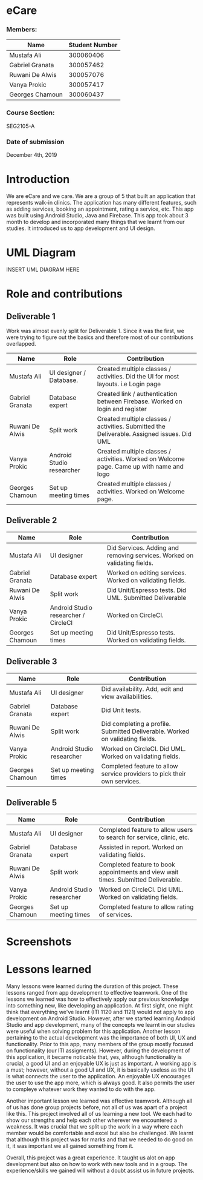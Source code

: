 
# eCare
### Members:
| Name | Student Number |
| --- | --- |
| Mustafa Ali | 300060406 |
| Gabriel Granata | 300057462 |
| Ruwani De Alwis | 300057076 |
| Vanya Prokic | 300057417 |
| Georges Chamoun | 300060437 |


### Course Section:
SEG2105-A

### Date of submission
December 4th, 2019

# Introduction
We are eCare and we care. We are a group of 5 that built an application that represents walk-in clinics. The application has many different features, such as adding services, booking an appointment, rating a service, etc. This app was built using Android Studio, Java and Firebase. This app took about 3 month to develop and incorporated many things that we learnt from our studies. It introduced us to app development and UI design.

# UML Diagram
INSERT UML DIAGRAM HERE

# Role and contributions

## Deliverable 1

Work was almost evenly split for Deliverable 1. Since it was the first, we were trying to figure out the basics and therefore most of our contributions overlapped.

| Name | Role | Contribution |
| --- | --- | --- | 
| Mustafa Ali | UI designer / Database. | Created multiple classes / activities. Did the UI for most layouts. i.e Login page |
| Gabriel Granata | Database expert | Created link / authentication between Firebase. Worked on login and register |
| Ruwani De Alwis | Split work |  Created multiple classes / activities. Submitted the Deliverable. Assigned issues. Did UML |
| Vanya Prokic | Android Studio researcher | Created multiple classes / activities. Worked on Welcome page. Came up with name and logo  |
| Georges Chamoun | Set up meeting times | Created multiple classes / activities. Worked on Welcome page. |


## Deliverable 2

| Name | Role | Contribution |
| --- | --- | --- | 
| Mustafa Ali | UI designer | Did Services. Adding and removing services. Worked on validating fields.|
| Gabriel Granata | Database expert | Worked on editing services. Worked on validating fields.|
| Ruwani De Alwis | Split work | Did Unit/Espresso tests. Did UML. Submitted Deliverable |
| Vanya Prokic | Android Studio researcher / CircleCI | Worked on CircleCI. |
| Georges Chamoun | Set up meeting times | Did Unit/Espresso tests. Worked on validating fields. |


## Deliverable 3

| Name | Role | Contribution |
| --- | --- | --- | 
| Mustafa Ali | UI designer | Did availability. Add, edit and view availabilities. |
| Gabriel Granata | Database expert | Did Unit tests. |
| Ruwani De Alwis | Split work | Did completing a profile. Submitted Deliverable. Worked on validating fields. |
| Vanya Prokic | Android Studio researcher | Worked on CircleCI. Did UML. Worked on validating fields.|
| Georges Chamoun | Set up meeting times | Completed feature to allow service providers to pick their own services. |


## Deliverable 5
| Name | Role | Contribution |
| --- | --- | --- | 
| Mustafa Ali | UI designer | Completed feature to allow users to search for service, clinic, etc. |
| Gabriel Granata | Database expert | Assisted in report. Worked on validating fields. |
| Ruwani De Alwis | Split work | Completed feature to book appointments and view wait times. Submitted Deliverable. |
| Vanya Prokic | Android Studio researcher | Worked on CircleCI. Did UML. Worked on validating fields.|
| Georges Chamoun | Set up meeting times | Completed feature to allow rating of services. |


# Screenshots 



# Lessons learned
Many lessons were learned during the duration of this project. These lessons ranged from app development to effective teamwork. One of the lessons we learned was how to effectively apply our previous knowledge into something new, like developing an application. At first sight, one might think that everything we've learnt (ITI 1120 and 1121) would not apply to app development on Android Studio. However, after we started learning Android Studio and app development, many of the concepts we learnt in our studies were useful when solving problem for this application. Another lesson pertaining to the actual development was the importance of both UI, UX and functionality. Prior to this app, many members of the group mostly focused on functionality (our ITI assigments). However, during the development of this application, it became noticable that, yes, although functionality is crucial, a good UI and an enjoyable UX is just as important. A working app is a must; however, without a good UI and UX, it is basically useless as the UI is what connects the user to the application. An enjoyable UX encourages the user to use the app more, which is always good. It also permits the user to compleye whatever work they wanted to do with the app.

Another important lesson we learned was effective teamwork. Although all of us has done group projects before, not all of us was apart of a project like this. This project involved all of us learning a new tool. We each had to show our strengths and help each other wherever we encountered a weakness. It was crucial that we split up the work in a way where each member would be comfortable and excel but also be challenged. We learnt that although this project was for marks and that we needed to do good on it, it was important we all gained something from it. 

Overall, this project was a great experience. It taught us alot on app development but also on how to work with new tools and in a group. The experience/skills we gained will without a doubt assist us in future projects.
